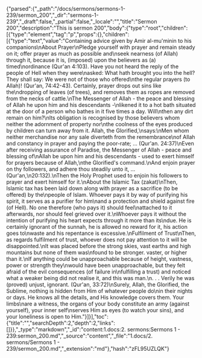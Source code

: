 {"parsed":{"_path":"/docs/sermons/sermons-1-239/sermon_200","_dir":"sermons-1-239","_draft":false,"_partial":false,"_locale":"","title":"Sermon 200","description":"This is sermon 200","body":{"type":"root","children":[{"type":"element","tag":"p","props":{},"children":[{"type":"text","value":"Containing advice given by Amir al-mu'minin to his companions\nAbout Prayer\nPledge yourself with prayer and remain steady on it; offer prayer as much as possible and\nseek nearness (of Allah) through it, because it is, (imposed) upon the believers as (a) timed\nordinance (Qur'an 4:103). Have you not heard the reply of the people of Hell when they were\nasked: What hath brought you into the hell? They shall say: We were not of those who offered\nthe regular prayers (to Allah)! (Qur'an, 74:42-43). Certainly, prayer drops out sins like the\ndropping of leaves (of trees), and removes them as ropes are removed from the necks of cattle.\nThe Messenger of Allah - the peace and blessing of Allah he upon him and his descendants -\nlikened it to a hot bath situated at the door of a person who bathes in it five times a day. Will\nthen any dirt remain on him?\nIts obligation is recognised by those believers whom neither the adornment of property nor\nthe coolness of the eyes produced by children can turn away from it. Allah, the Glorified,\nsays:\nMen whom neither merchandise nor any sale diverteth from the remembrance\nof Allah and constancy in prayer and paying the poor-rate; ... (Qur'an. 24:37)\nEven after receiving assurance of Paradise, the Messenger of Allah - peace and blessing of\nAllah be upon him and his descendants - used to exert himself for prayers because of Allah,\nthe Glorified's command.\nAnd enjoin prayer on thy followers, and adhere thou steadily unto it, ... (Qur'an,\n20:132).\nThen the Holy Prophet used to enjoin his followers to prayer and exert himself for it.\nAbout the Islamic Tax (zakat)\nThen, Islamic tax has been laid down along with prayer as a sacrifice (to be offered) by the\npeople of Islam. Whoever pays it by way of purifying his spirit, it serves as a purifier for him\nand a protection and shield against fire (of Hell). No one therefore (who pays it) should feel\nattached to it afterwards, nor should feel grieved over it.\nWhoever pays it without the intention of purifying his heart expects through it more than its\ndue. He is certainly ignorant of the sunnah, he is allowed no reward for it, his action goes to\nwaste and his repentance is excessive.\nFulfilment of Trust\nThen, as regards fulfilment of trust, whoever does not pay attention to it will be disappointed.\nIt was placed before the strong skies, vast earths and high mountains but none of them was\nfound to be stronger. vaster, or higher than it.\nIf anything could be unapproachable because of height, vastness, power or strength they\nwould have been unapproachable, but they felt afraid of the evil consequences (of failure in\nfulfilling a trust) and noticed what a weaker being did not realise it, and this was man.\n. . . Verily he was (proved) unjust, ignorant. (Qur'an, 33:72)\nSurely, Allah, the Glorified, the Sublime, nothing is hidden from Him of whatever people do\nin their nights or days. He knows all the details, and His knowledge covers them. Your limbs\nare a witness, the organs of your body constitute an army (against yourself), your inner self\nserves Him as eyes (to watch your sins), and your loneliness is open to Him."}]}],"toc":{"title":"","searchDepth":2,"depth":2,"links":[]}},"_type":"markdown","_id":"content:1.docs:2. sermons:Sermons 1 - 239:sermon_200.md","_source":"content","_file":"1.docs/2. sermons/Sermons 1 - 239/sermon_200.md","_extension":"md"},"hash":"zFL95UZLQK"}